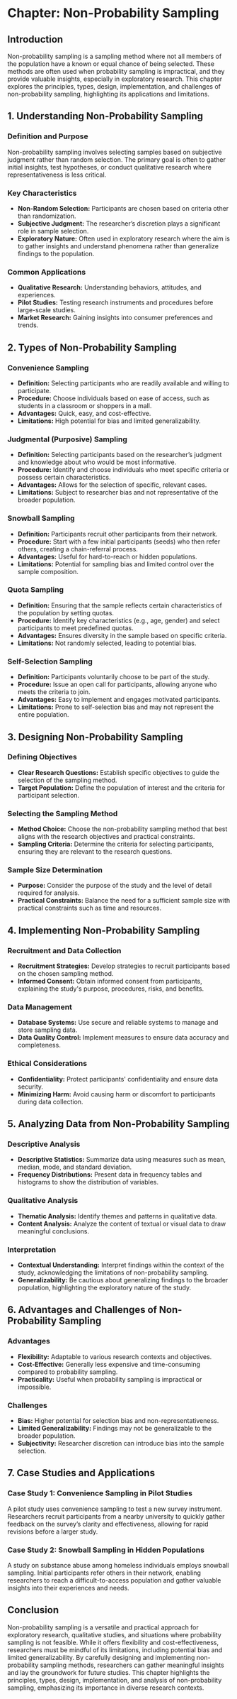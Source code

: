 # Chapter: Non-Probability Sampling

## Introduction
Non-probability sampling is a sampling method where not all members of the population have a known or equal chance of being selected. These methods are often used when probability sampling is impractical, and they provide valuable insights, especially in exploratory research. This chapter explores the principles, types, design, implementation, and challenges of non-probability sampling, highlighting its applications and limitations.

## 1. Understanding Non-Probability Sampling

### Definition and Purpose
Non-probability sampling involves selecting samples based on subjective judgment rather than random selection. The primary goal is often to gather initial insights, test hypotheses, or conduct qualitative research where representativeness is less critical.

### Key Characteristics
- **Non-Random Selection:** Participants are chosen based on criteria other than randomization.
- **Subjective Judgment:** The researcher’s discretion plays a significant role in sample selection.
- **Exploratory Nature:** Often used in exploratory research where the aim is to gather insights and understand phenomena rather than generalize findings to the population.

### Common Applications
- **Qualitative Research:** Understanding behaviors, attitudes, and experiences.
- **Pilot Studies:** Testing research instruments and procedures before large-scale studies.
- **Market Research:** Gaining insights into consumer preferences and trends.

## 2. Types of Non-Probability Sampling

### Convenience Sampling
- **Definition:** Selecting participants who are readily available and willing to participate.
- **Procedure:** Choose individuals based on ease of access, such as students in a classroom or shoppers in a mall.
- **Advantages:** Quick, easy, and cost-effective.
- **Limitations:** High potential for bias and limited generalizability.

### Judgmental (Purposive) Sampling
- **Definition:** Selecting participants based on the researcher’s judgment and knowledge about who would be most informative.
- **Procedure:** Identify and choose individuals who meet specific criteria or possess certain characteristics.
- **Advantages:** Allows for the selection of specific, relevant cases.
- **Limitations:** Subject to researcher bias and not representative of the broader population.

### Snowball Sampling
- **Definition:** Participants recruit other participants from their network.
- **Procedure:** Start with a few initial participants (seeds) who then refer others, creating a chain-referral process.
- **Advantages:** Useful for hard-to-reach or hidden populations.
- **Limitations:** Potential for sampling bias and limited control over the sample composition.

### Quota Sampling
- **Definition:** Ensuring that the sample reflects certain characteristics of the population by setting quotas.
- **Procedure:** Identify key characteristics (e.g., age, gender) and select participants to meet predefined quotas.
- **Advantages:** Ensures diversity in the sample based on specific criteria.
- **Limitations:** Not randomly selected, leading to potential bias.

### Self-Selection Sampling
- **Definition:** Participants voluntarily choose to be part of the study.
- **Procedure:** Issue an open call for participants, allowing anyone who meets the criteria to join.
- **Advantages:** Easy to implement and engages motivated participants.
- **Limitations:** Prone to self-selection bias and may not represent the entire population.

## 3. Designing Non-Probability Sampling

### Defining Objectives
- **Clear Research Questions:** Establish specific objectives to guide the selection of the sampling method.
- **Target Population:** Define the population of interest and the criteria for participant selection.

### Selecting the Sampling Method
- **Method Choice:** Choose the non-probability sampling method that best aligns with the research objectives and practical constraints.
- **Sampling Criteria:** Determine the criteria for selecting participants, ensuring they are relevant to the research questions.

### Sample Size Determination
- **Purpose:** Consider the purpose of the study and the level of detail required for analysis.
- **Practical Constraints:** Balance the need for a sufficient sample size with practical constraints such as time and resources.

## 4. Implementing Non-Probability Sampling

### Recruitment and Data Collection
- **Recruitment Strategies:** Develop strategies to recruit participants based on the chosen sampling method.
- **Informed Consent:** Obtain informed consent from participants, explaining the study's purpose, procedures, risks, and benefits.

### Data Management
- **Database Systems:** Use secure and reliable systems to manage and store sampling data.
- **Data Quality Control:** Implement measures to ensure data accuracy and completeness.

### Ethical Considerations
- **Confidentiality:** Protect participants' confidentiality and ensure data security.
- **Minimizing Harm:** Avoid causing harm or discomfort to participants during data collection.

## 5. Analyzing Data from Non-Probability Sampling

### Descriptive Analysis
- **Descriptive Statistics:** Summarize data using measures such as mean, median, mode, and standard deviation.
- **Frequency Distributions:** Present data in frequency tables and histograms to show the distribution of variables.

### Qualitative Analysis
- **Thematic Analysis:** Identify themes and patterns in qualitative data.
- **Content Analysis:** Analyze the content of textual or visual data to draw meaningful conclusions.

### Interpretation
- **Contextual Understanding:** Interpret findings within the context of the study, acknowledging the limitations of non-probability sampling.
- **Generalizability:** Be cautious about generalizing findings to the broader population, highlighting the exploratory nature of the study.

## 6. Advantages and Challenges of Non-Probability Sampling

### Advantages
- **Flexibility:** Adaptable to various research contexts and objectives.
- **Cost-Effective:** Generally less expensive and time-consuming compared to probability sampling.
- **Practicality:** Useful when probability sampling is impractical or impossible.

### Challenges
- **Bias:** Higher potential for selection bias and non-representativeness.
- **Limited Generalizability:** Findings may not be generalizable to the broader population.
- **Subjectivity:** Researcher discretion can introduce bias into the sample selection.

## 7. Case Studies and Applications

### Case Study 1: Convenience Sampling in Pilot Studies
A pilot study uses convenience sampling to test a new survey instrument. Researchers recruit participants from a nearby university to quickly gather feedback on the survey’s clarity and effectiveness, allowing for rapid revisions before a larger study.

### Case Study 2: Snowball Sampling in Hidden Populations
A study on substance abuse among homeless individuals employs snowball sampling. Initial participants refer others in their network, enabling researchers to reach a difficult-to-access population and gather valuable insights into their experiences and needs.

## Conclusion
Non-probability sampling is a versatile and practical approach for exploratory research, qualitative studies, and situations where probability sampling is not feasible. While it offers flexibility and cost-effectiveness, researchers must be mindful of its limitations, including potential bias and limited generalizability. By carefully designing and implementing non-probability sampling methods, researchers can gather meaningful insights and lay the groundwork for future studies. This chapter highlights the principles, types, design, implementation, and analysis of non-probability sampling, emphasizing its importance in diverse research contexts.

